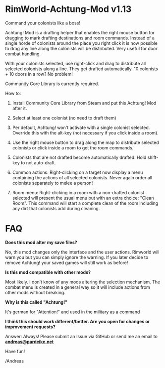 # RimWorld-Achtung-Mod v1.13
Command your colonists like a boss!

Achtung! Mod is a drafting helper that enables the right mouse button for dragging to mark drafting destinations and room commands. Instead of a single horde of colonists around the place you right click it is now possible to drag any line along the colonists will be distributed. Very useful for door combat handling.

With your colonists selected, use right-click and drag to distribute all selected colonists along a line. They get drafted automatically. 10 colonists + 10 doors in a row? No problem!

Community Core Library is currently required.

How to:

1) Install Community Core Library from Steam and put this Achtung! Mod after it.

2) Select at least one colonist (no need to draft them)

3) Per default, Achtung! won't activate with a single colonist selected. Override this with the alt-key (not necessary if you click inside a room).

4) Use the right mouse button to drag along the map to distribute selected colonists or click inside a room to get the room commands.

5) Colonists that are not drafted become automatically drafted. Hold shift-key to not auto-draft.

6) Common actions: Right-clicking on a target now display a menu containing the actions of all selected colonists. Never again order all colonists separately to melee a person!

7) Room menu: Right-clicking in a room with a non-drafted colonist selected will present the usual menu but with an extra choice: "Clean Room". This command will start a complete clean of the room including any dirt that colonists add during cleaning.

# FAQ

**Does this mod alter my save files?**

No, this mod changes only the interface and the user actions. Rimworld will warn you but you can simply ignore the warning. If you later decide to remove Achtung! your saved games will still work as before!

**Is this mod compatible with other mods?**

Most likely. I don’t know of any mods altering the selection mechanism. The combat menu is created in a general way so it will include actions from other mods without breaking.

**Why is this called "Achtung!"**

It's german for "Attention!" and used in the military as a command

**I think this should work different/better. Are you open for changes or improvement requests?**

Answer: Always! Please submit an Issue via GitHub or send me an email to **andreas@pardeike.net**

Have fun!

/Andreas
